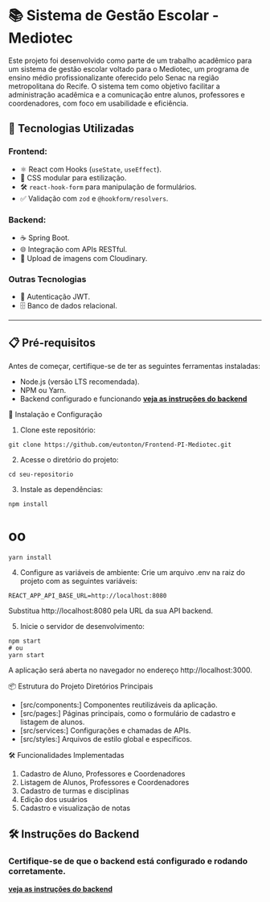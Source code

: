 # 📚 Sistema de Gestão Escolar - Mediotec
Este projeto foi desenvolvido como parte de um trabalho acadêmico para um sistema de gestão escolar voltado para o Mediotec, um programa de ensino médio profissionalizante oferecido pelo Senac na região metropolitana do Recife. O sistema tem como objetivo facilitar a administração acadêmica e a comunicação entre alunos, professores e coordenadores, com foco em usabilidade e eficiência.

## 🚀 Tecnologias Utilizadas

### **Frontend:**
- ⚛️ React com Hooks (`useState`, `useEffect`).
- 🎨 CSS modular para estilização.
- 🛠️ `react-hook-form` para manipulação de formulários.
- ✅ Validação com `zod` e `@hookform/resolvers`.

### **Backend:**
- ☕ Spring Boot.
- 🌐 Integração com APIs RESTful.
- 📂 Upload de imagens com Cloudinary.

### **Outras Tecnologias**
- 🔐 Autenticação JWT.
- 🗄️ Banco de dados relacional.

---

## 📋 Pré-requisitos
Antes de começar, certifique-se de ter as seguintes ferramentas instaladas:
- Node.js (versão LTS recomendada).
- NPM ou Yarn.
- Backend configurado e funcionando **[veja as instruções do backend](https://github.com/matheusdesacarvalholimeira/PI.git)**

🔧 Instalação e Configuração
1. Clone este repositório:
```
git clone https://github.com/eutonton/Frontend-PI-Mediotec.git
```

2. Acesse o diretório do projeto:
 ```
cd seu-repositorio
```

3. Instale as dependências:
```
npm install
```
# oo
```
yarn install
```

4. Configure as variáveis de ambiente:
Crie um arquivo .env na raiz do projeto com as seguintes variáveis:
```
REACT_APP_API_BASE_URL=http://localhost:8080
```
Substitua http://localhost:8080 pela URL da sua API backend.

5. Inicie o servidor de desenvolvimento:

```
npm start
# ou
yarn start
```
A aplicação será aberta no navegador no endereço http://localhost:3000.

📦 Estrutura do Projeto
Diretórios Principais
* [src/components:] Componentes reutilizáveis da aplicação.
* [src/pages:] Páginas principais, como o formulário de cadastro e listagem de alunos.
* [src/services:] Configurações e chamadas de APIs.
* [src/styles:] Arquivos de estilo global e específicos.


🛠️ Funcionalidades Implementadas
1. Cadastro de Aluno, Professores e Coordenadores
2. Listagem de Alunos, Professores e Coordenadores
3. Cadastro de turmas e disciplinas
4. Edição dos usuários
5. Cadastro e visualização de notas

## 🛠️ Instruções do Backend
### Certifique-se de que o backend está configurado e rodando corretamente.
**[veja as instruções do backend](https://github.com/matheusdesacarvalholimeira/PI.git)**

